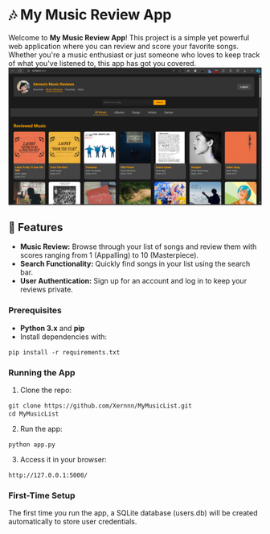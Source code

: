 # 🎶 My Music Review App

Welcome to **My Music Review App**! This project is a simple yet powerful web application where you can review and score your favorite songs. Whether you're a music enthusiast or just someone who loves to keep track of what you've listened to, this app has got you covered.
![Glimpse of the app](https://github.com/Xernnn/MyMusicList/blob/main/static/images/mml.png?raw=true)

## 🚀 Features

- **Music Review:** Browse through your list of songs and review them with scores ranging from 1 (Appalling) to 10 (Masterpiece).
- **Search Functionality:** Quickly find songs in your list using the search bar.
- **User Authentication:** Sign up for an account and log in to keep your reviews private.

### Prerequisites

- **Python 3.x** and **pip**
- Install dependencies with:
```
pip install -r requirements.txt
```

### Running the App
1. Clone the repo:
```
git clone https://github.com/Xernnn/MyMusicList.git
cd MyMusicList
```
2. Run the app:
```
python app.py
```
3. Access it in your browser:
```
http://127.0.0.1:5000/
```

### First-Time Setup
The first time you run the app, a SQLite database (users.db) will be created automatically to store user credentials.
